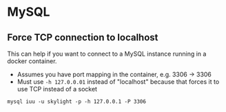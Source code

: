 # MySQL

## Force TCP connection to localhost

This can help if you want to connect to a MySQL instance running in a docker container.
* Assumes you have port mapping in the container, e.g. 3306 -> 3306
* Must use ```-h 127.0.0.01``` instead of "localhost" because that forces it to use TCP instead of a socket

```
mysql iuu -u skylight -p -h 127.0.0.1 -P 3306
```
